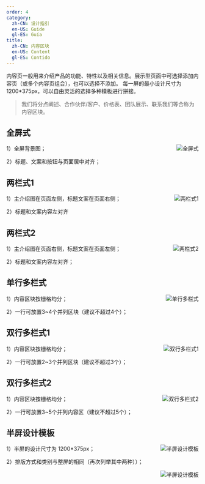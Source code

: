 ```yaml
---
order: 4
category:
  zh-CN: 设计指引
  en-US: Guide  
  gl-ES: Guía
title:
  zh-CN: 内容区块
  en-US: Content
  gl-ES: Contido
---
```


内容页一般用来介绍产品的功能、特性以及相关信息。展示型页面中可选择添加内容页（或多个内容页组合），也可以选择不添加。
每一屏的最小设计尺寸为 1200*375px，可以自由灵活的选择多种模板进行拼接。

> 我们将分点阐述、合作伙伴/客户、价格表、团队展示、联系我们等合称为内容区块。


## 全屏式

<img class="preview-img" align="right" alt="全屏式" description="" src="https://gw.alipayobjects.com/zos/rmsportal/gixQJkEyeexiuExLyvFW.jpg">

1）全屏背景图；

2）标题、文案和按钮与页面居中对齐；

## 两栏式1

<img class="preview-img" align="right" alt="两栏式1" description="" src="https://gw.alipayobjects.com/zos/rmsportal/YNEYwjpXrQAXfTFjVoBE.png">

1）主介绍图在页面左侧，标题文案在页面右侧；

2）标题和文案内容左对齐

## 两栏式2

<img class="preview-img" align="right" alt="两栏式2" description="" src="https://gw.alipayobjects.com/zos/rmsportal/pKbGyGLZKkyKlIDylGLL.png">

1）主介绍图在页面右侧，标题文案在页面左侧；

2）标题和文案内容左对齐；

## 单行多栏式

<img class="preview-img" align="right" alt="单行多栏式" description="" src="https://gw.alipayobjects.com/zos/rmsportal/zwHaRpBbcrtKJmRCBBho.png">

1）内容区块按栅格均分；

2）一行可放置3~4个并列区块（建议不超过4个）；

## 双行多栏式1

<img class="preview-img" align="right" alt="双行多栏式1" description="" src="https://gw.alipayobjects.com/zos/rmsportal/AaQRpekusPmFNjxigIwJ.png">

1）内容区块按栅格均分；

2）一行可放置2~3个并列区块（建议不超过3个）；

## 双行多栏式2

<img class="preview-img" align="right" alt="双行多栏式2" description="" src="https://gw.alipayobjects.com/zos/rmsportal/ViVQULPluvShAolReqME.png">

1）内容区块按栅格均分；

2）一行可放置3~5个并列内容区（建议不超过5个）；


## 半屏设计模板

<img class="preview-img" align="right" alt="半屏设计模板" description="" src="https://gw.alipayobjects.com/zos/rmsportal/yWBvgWQNtuTBDjcalEJe.png">

1）半屏的设计尺寸为 1200*375px；

2）排版方式和类别与整屏的相同（再次列举其中两种））；

<img class="preview-img" align="right" alt="半屏设计模板" description="" src="https://gw.alipayobjects.com/zos/rmsportal/NKvJFXcmOrGkIMSJHZJk.png">
